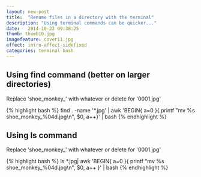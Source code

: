 ```yaml
---
layout: new-post
title:  "Rename files in a directory with the terminal"
description: "Using terminal commands can be quicker..."
date:   2014-10-22 09:38:25
thumb: thumb10.jpg
imagefeature: cover11.jpg
effect: intro-effect-sidefixed
categories: terminal bash
---
```


## Using find command (better on larger directories)

Replace 'shoe_monkey_' with whatever or delete for '0001.jpg'

{% highlight bash %}
find . -name '*.jpg' | awk 'BEGIN{ a=0 }{ printf "mv %s shoe_monkey_%04d.jpg\n", $0, a++}' | bash
{% endhighlight %}


## Using ls command

Replace 'shoe_monkey_' with whatever or delete for '0001.jpg'

{% highlight bash %}
ls *.jpg| awk 'BEGIN{ a=0 }{ printf "mv %s shoe_monkey_%04d.jpg\n", $0, a++ }' | bash
{% endhighlight %}
